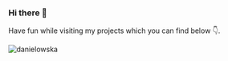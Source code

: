 ### Hi there 👋

Have fun while visiting my projects which you can find below 👇.

<p align="left"> <img src="https://komarev.com/ghpvc/?username=danielowska&label=Profile%20views&color=0e75b6&style=flat" alt="danielowska" /> </p>



